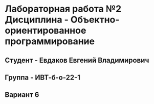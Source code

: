 # Лабораторная работа №2 Дисциплина - Объектно-ориентированное программирование
## Студент - Евдаков Евгений Владимирович
## Группа - ИВТ-б-о-22-1
## Вариант 6 
